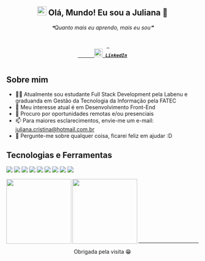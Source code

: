 <div align='center'>
<h2 align='center'> 
  <img src="https://github.com/rajput2107/rajput2107/blob/master/Assets/Earth.gif" width="24px" /> Olá, Mundo! Eu sou a Juliana 👋
</h2>
 <p align='center'><i>❝Quanto mais eu aprendo, mais eu sou❞</i></p>
</div>

<h5 align="center">
  <code>
    <a target="_blank" href="https://www.linkedin.com/in/julianacristinapedroso/" title="LinkedIn"> 
      <img width="22" src="https://github.com/zumrudu-anka/zumrudu-anka/blob/master/images/linkedin.svg"> LinkedIn</a>
  </code>
</h5>

## Sobre mim

- 👩‍💻 Atualmente sou estudante Full Stack Development pela Labenu e graduanda em Gestão da Tecnologia da Informação pela FATEC
- 🎯 Meu interesse atual é em Desenvolvimento Front-End
- 💼 Procuro por oportunidades remotas e/ou presenciais 
- 📫 Para maiores esclarecimentos, envie-me um e-mail: juliana.cristina@hotmail.com.br
- 💬 Pergunte-me sobre qualquer coisa, ficarei feliz em ajudar :D

## Tecnologias e Ferramentas
 
<img src='https://img.shields.io/badge/HTML5-E34F26?style=for-the-badge&logo=html5&logoColor=white' /> <img src='https://img.shields.io/badge/CSS3-1572B6?style=for-the-badge&logo=css3&logoColor=white' /> <img src='https://img.shields.io/badge/JavaScript-F7DF1E?style=for-the-badge&logo=javascript&logoColor=black' /> <img src='https://img.shields.io/badge/TypeScript-007ACC?style=for-the-badge&logo=typescript&logoColor=white' /> <img src='https://img.shields.io/badge/React-20232A?style=for-the-badge&logo=react&logoColor=61DAFB' /> <img src='https://img.shields.io/badge/C%23-239120?style=for-the-badge&logo=c-sharp&logoColor=white' /> <img src='https://img.shields.io/badge/Git-F05032?style=for-the-badge&logo=git&logoColor=white' /> <img src='https://img.shields.io/badge/Material--UI-0081CB?style=for-the-badge&logo=material-ui&logoColor=white' /> <img src='https://img.shields.io/badge/Bootstrap-563D7C?style=for-the-badge&logo=bootstrap&logoColor=white' />

<p align="center">
  <a href="https://github.com/julianapedroso">
    <img height="170em" align="left" src="https://github-readme-stats.vercel.app/api?username=julianapedroso&show_icons=true" />
    <img height="170em" align="left" src="https://github-readme-stats.vercel.app/api/top-langs/?username=julianapedroso&layout=compact" />
  </a>
</p>
<br />
<br />
<br />
<br />
<br />
<br />
<br />
<br />
<br />
<hr />

<p align='center'> Obrigada pela visita 😁
</p>
<!--
**julianapedroso/julianapedroso** is a ✨ _special_ ✨ repository because its `README.md` (this file) appears on your GitHub profile.

Here are some ideas to get you started:

- 🔭 I’m currently working on ...
- 🌱 I’m currently learning ...
- 👯 I’m looking to collaborate on ...
- 🤔 I’m looking for help with ...
- 💬 Ask me about ...
- 📫 How to reach me: ...
- 😄 Pronouns: ...
- ⚡ Fun fact: ...
-->
